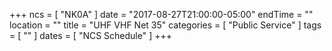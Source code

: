 +++
ncs = [ "NK0A" ]
date = "2017-08-27T21:00:00-05:00"
endTime = ""
location = ""
title = "UHF VHF Net 35"
categories = [ "Public Service" ]
tags = [ "" ]
dates = [ "NCS Schedule" ]
+++
